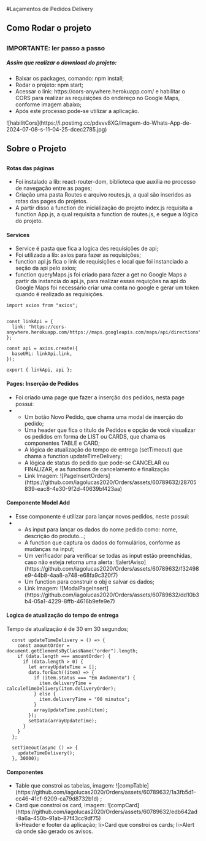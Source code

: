#Laçamentos de Pedidos Delivery

<h2>Como Rodar o projeto<h2>
<h3>IMPORTANTE: ler passo a passo</h3>
<h5>Assim que realizar o download do projeto:</h5>
<ul>
    <li>Baixar os packages, comando: npm install;</li>
    <li>Rodar o projeto: npm start;</li>
    <li>Acessar o link: https://cors-anywhere.herokuapp.com/ e habilitar o CORS para realizar as requisições do endereço no Google Maps, conforme imagem abaixo;</li>
    <li>Após este processo pode-se utilizar a aplicação.</li>
</ul>
![habilitCors](https://i.postimg.cc/pdvvv8XG/Imagem-do-Whats-App-de-2024-07-08-s-11-04-25-dcec2785.jpg)

<h2>Sobre o Projeto<h2>
<h4>Rotas das páginas</h4>
<ul>
    <li>Foi instalado a lib: react-router-dom, biblioteca que auxilia no processo de navegação entre as pages;</li>
    <li>Criação uma pasta Routes e arquivo routes.js, a qual são inseridos as rotas das pages do projetos.</li>
    <li>A partir disso a function de inicialização do projeto index.js requisita a function App.js, a qual requisita a function de routes.js, e segue a lógica do projeto.</li>
</ul>

<h4>Services</h4>
<ul>
    <li>Service é pasta que fica a logica des requisições de api;</li>
    <li>Foi utilizada a lib: axios para fazer as requisições;</li>
     <li>function api.js  fica o link de requisições e local que foi instanciado a seção da api pelo axios;</li>
     <li>function queryMaps.js foi criado para fazer a get no Google Maps a partir da instancia do api.js, para realizar essas requições na api do Google Maps foi necessário criar uma conta no google e gerar um token quando é realizado as requisições.</li>
</ul>

```
import axios from "axios";


const linkApi = {
  link: "https://cors-anywhere.herokuapp.com/https://maps.googleapis.com/maps/api/directions",
};

const api = axios.create({
  baseURL: linkApi.link,
});

export { linkApi, api };
```
    
<h4>Pages: Inserção de Pedidos</h4>
<ul>
    <li>Foi criado uma page que fazer a inserção dos pedidos, nesta page possui:</li>
    <li>
        <ul>
            <li>Um botão Novo Pedido, que chama uma modal de inserção do pedido;</li>
            <li>Uma header que fica o titulo de Pedidos e opção de você visualizar os pedidos em forma de LIST ou CARDS, que chama os componentes TABLE e CARD;</li>
            <li>A lógica de atualização do tempo de entrega (setTimeout) que chama a function updateTimeDelivery;</li>
            <li>A lógica de status do pedido que pode-se CANCELAR ou FINALIZAR, e as functions de cancelamento e finalização</li>
            <li>Link Imagem: ![PageInsertOrders](https://github.com/iagolucas2020/Orders/assets/60789632/28705839-eac8-4e30-9f2d-40639bf423aa)</li>
        </ul>
    </li>
</ul>

<h4>Componente Model Add</h4>
<ul>
    <li>Esse componente é utilizar para lançar novos pedidos, neste possui:</li>
        <li>
        <ul>
            <li>As input para lançar os dados do nome pedido como: nome, descrição do produto...;</li>
            <li>A function que captura os dados do formulários, conforme as mudanças na input;</li>
            <li>Um verificador para verificar se todas as input estão preenchidas, caso não esteja retorna uma alerta: ![alertAviso](https://github.com/iagolucas2020/Orders/assets/60789632/f32498e9-44b8-4aa8-a748-e68fa9c320f7)
</li>
            <li>Um function para construir o obj e salvar os dados; </li>
            <li>Link Imagem: ![ModalPageInsert](https://github.com/iagolucas2020/Orders/assets/60789632/dd10b3b4-05a1-4229-8ffb-4616b9efe9e7)</li>
        </ul>
    </li>
</ul>

<h4>Logica de atualização do tempo de entrega</h4>
<p>Tempo de atualização é de 30 em 30 segundos;</p>

```
  const updateTimeDelivery = () => {
    const amountOrder = document.getElementsByClassName("order").length;
    if (data.length === amountOrder) {
      if (data.length > 0) {
        let arrayUpdateTime = [];
        data.forEach((item) => {
          if (item.status === "Em Andamento") {
            item.deliveryTime = calculeTimeDelivery(item.deliveryOrder);
          } else {
            item.deliveryTime = "00 minutos";
          }
          arrayUpdateTime.push(item);
        });
        setData(arrayUpdateTime);
      }
    }
  };

  setTimeout(async () => {
    updateTimeDelivery();
  }, 30000);
```


<h4>Componentes</h4>
<ul>
    <li>Table que constroi as tabelas, imagem: ![compTable](https://github.com/iagolucas2020/Orders/assets/60789632/1a3fb5d1-cc46-41cf-9209-ca79d8732b1d)
;</li>
    <li>Card que constroi os card, imagem: ![compCard](https://github.com/iagolucas2020/Orders/assets/60789632/edb642ad-8a6a-450b-91ab-87f43cc9df75)
</li>
    li>Header e footer da aplicação;</li>
    li>Card que constroi os cards;</li>
    li>Alert da onde são gerado os avisos.</li>
</ul>


